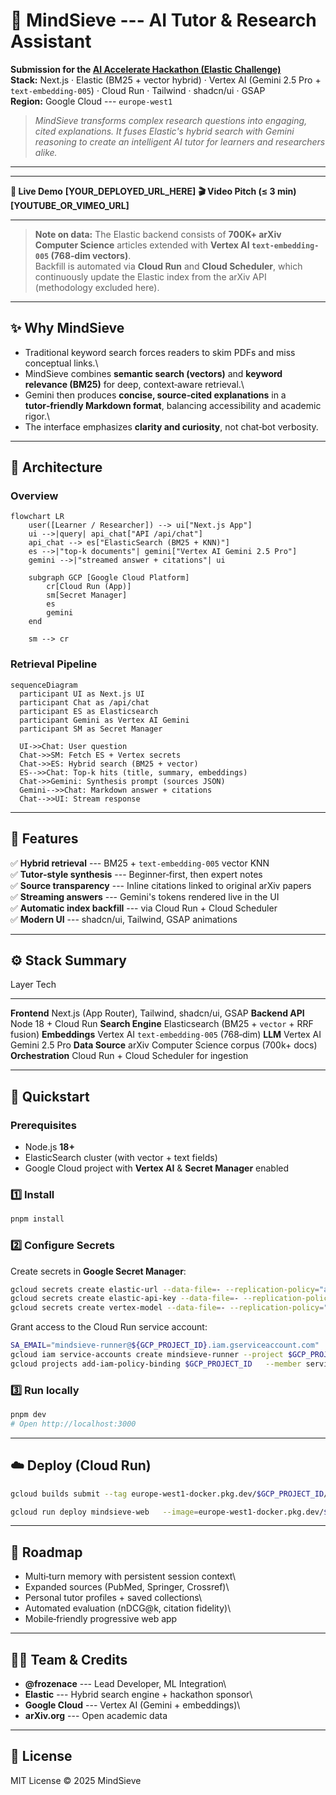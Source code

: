   # 🧠 MindSieve --- AI Tutor & Research Assistant

**Submission for the [AI Accelerate Hackathon (Elastic
Challenge)](https://aiinaction.devpost.com)**\
**Stack:** Next.js · Elastic (BM25 + vector hybrid) · Vertex AI (Gemini
2.5 Pro + `text-embedding-005`) · Cloud Run · Tailwind · shadcn/ui ·
GSAP\
**Region:** Google Cloud --- `europe-west1`

> *MindSieve transforms complex research questions into engaging, cited
> explanations. It fuses Elastic's hybrid search with Gemini reasoning
> to create an intelligent AI tutor for learners and researchers alike.*

------------------------------------------------------------------------

  ------------------------------ --------------------------------
  **🚀 Live Demo**               **\[YOUR_DEPLOYED_URL_HERE\]**
  **🎬 Video Pitch (≤ 3 min)**   **\[YOUTUBE_OR_VIMEO_URL\]**
  ------------------------------ --------------------------------

> **Note on data:** The Elastic backend consists of **700K+ arXiv
> Computer Science** articles extended with **Vertex AI
> `text-embedding-005` (768‑dim vectors)**.\
> Backfill is automated via **Cloud Run** and **Cloud Scheduler**, which
> continuously update the Elastic index from the arXiv API (methodology
> excluded here).

------------------------------------------------------------------------

## ✨ Why MindSieve

-   Traditional keyword search forces readers to skim PDFs and miss
    conceptual links.\
-   MindSieve combines **semantic search (vectors)** and **keyword
    relevance (BM25)** for deep, context‑aware retrieval.\
-   Gemini then produces **concise, source‑cited explanations** in a
    **tutor‑friendly Markdown format**, balancing accessibility and
    academic rigor.\
-   The interface emphasizes **clarity and curiosity**, not chat‑bot
    verbosity.

------------------------------------------------------------------------

## 🧭 Architecture

### Overview

``` mermaid
flowchart LR
    user([Learner / Researcher]) --> ui["Next.js App"]
    ui -->|query| api_chat["API /api/chat"]
    api_chat --> es["ElasticSearch (BM25 + KNN)"]
    es -->|"top-k documents"| gemini["Vertex AI Gemini 2.5 Pro"]
    gemini -->|"streamed answer + citations"| ui

    subgraph GCP [Google Cloud Platform]
        cr[Cloud Run (App)]
        sm[Secret Manager]
        es
        gemini
    end

    sm --> cr
```

### Retrieval Pipeline

``` mermaid
sequenceDiagram
  participant UI as Next.js UI
  participant Chat as /api/chat
  participant ES as Elasticsearch
  participant Gemini as Vertex AI Gemini
  participant SM as Secret Manager

  UI->>Chat: User question
  Chat->>SM: Fetch ES + Vertex secrets
  Chat->>ES: Hybrid search (BM25 + vector)
  ES-->>Chat: Top‑k hits (title, summary, embeddings)
  Chat->>Gemini: Synthesis prompt (sources JSON)
  Gemini-->>Chat: Markdown answer + citations
  Chat-->>UI: Stream response
```

------------------------------------------------------------------------

## 🧩 Features

✅ **Hybrid retrieval** --- BM25 + `text-embedding-005` vector KNN\
✅ **Tutor‑style synthesis** --- Beginner‑first, then expert notes\
✅ **Source transparency** --- Inline citations linked to original arXiv
papers\
✅ **Streaming answers** --- Gemini's tokens rendered live in the UI\
✅ **Automatic index backfill** --- via Cloud Run + Cloud Scheduler\
✅ **Modern UI** --- shadcn/ui, Tailwind, GSAP animations

------------------------------------------------------------------------

## ⚙️ Stack Summary

  Layer               Tech
  ------------------- -------------------------------------------------
  **Frontend**        Next.js (App Router), Tailwind, shadcn/ui, GSAP
  **Backend API**     Node 18 + Cloud Run
  **Search Engine**   Elasticsearch (BM25 + `vector` + RRF fusion)
  **Embeddings**      Vertex AI `text-embedding-005` (768‑dim)
  **LLM**             Vertex AI Gemini 2.5 Pro
  **Data Source**     arXiv Computer Science corpus (700k+ docs)
  **Orchestration**   Cloud Run + Cloud Scheduler for ingestion

------------------------------------------------------------------------

## 🚀 Quickstart

### Prerequisites

-   Node.js **18+**
-   ElasticSearch cluster (with vector + text fields)
-   Google Cloud project with **Vertex AI** & **Secret Manager** enabled

### 1️⃣ Install

``` bash
pnpm install
```

### 2️⃣ Configure Secrets

Create secrets in **Google Secret Manager**:

``` bash
gcloud secrets create elastic-url --data-file=- --replication-policy="automatic"
gcloud secrets create elastic-api-key --data-file=- --replication-policy="automatic"
gcloud secrets create vertex-model --data-file=- --replication-policy="automatic"
```

Grant access to the Cloud Run service account:

``` bash
SA_EMAIL="mindsieve-runner@${GCP_PROJECT_ID}.iam.gserviceaccount.com"
gcloud iam service-accounts create mindsieve-runner --project $GCP_PROJECT_ID
gcloud projects add-iam-policy-binding $GCP_PROJECT_ID   --member serviceAccount:${SA_EMAIL}   --role roles/secretmanager.secretAccessor
```

### 3️⃣ Run locally

``` bash
pnpm dev
# Open http://localhost:3000
```

------------------------------------------------------------------------

## ☁️ Deploy (Cloud Run)

``` bash
gcloud builds submit --tag europe-west1-docker.pkg.dev/$GCP_PROJECT_ID/mindsieve/web:latest

gcloud run deploy mindsieve-web   --image=europe-west1-docker.pkg.dev/$GCP_PROJECT_ID/mindsieve/web:latest   --platform=managed   --region=europe-west1   --allow-unauthenticated   --service-account=mindsieve-runner@${GCP_PROJECT_ID}.iam.gserviceaccount.com   --set-env-vars=NODE_ENV=production,GCP_PROJECT_ID=$GCP_PROJECT_ID,VERTEX_LOCATION=europe-west1,VERTEX_MODEL=gemini-2.5-pro,EMBEDDING_MODEL=text-embedding-005
```

------------------------------------------------------------------------

## 🧱 Roadmap

-   Multi‑turn memory with persistent session context\
-   Expanded sources (PubMed, Springer, Crossref)\
-   Personal tutor profiles + saved collections\
-   Automated evaluation (nDCG@k, citation fidelity)\
-   Mobile‑friendly progressive web app

------------------------------------------------------------------------

## 🧑‍💻 Team & Credits

-   **@frozenace** --- Lead Developer, ML Integration\
-   **Elastic** --- Hybrid search engine + hackathon sponsor\
-   **Google Cloud** --- Vertex AI (Gemini + embeddings)\
-   **arXiv.org** --- Open academic data

------------------------------------------------------------------------

## 📄 License

MIT License © 2025 MindSieve
